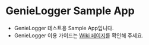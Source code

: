 # GenieLogger Sample App

- GenieLogger 테스트용 Sample App입니다.
- GenieLogger 이용 가이드는 [Wiki 페이지](https://github.com/GenieLogger/GenieLoggerUserGuide/wiki)를 확인해 주세요.
